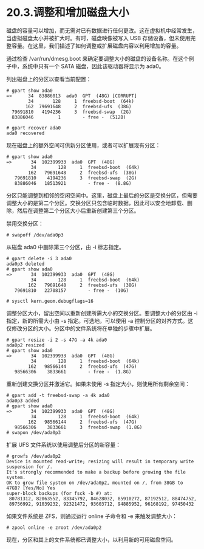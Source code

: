 # 20.3.调整和增加磁盘大小

磁盘的容量可以增加，而无需对已有数据进行任何更改。这在虚拟机中经常发生，当虚拟磁盘太小并被扩大时。有时，磁盘映像被写入 USB 存储设备，但未使用完整容量。在这里，我们描述了如何调整或扩展磁盘内容以利用增加的容量。

通过检查 /var/run/dmesg.boot 来确定要调整大小的磁盘的设备名称。在这个例子中，系统中只有一个 SATA 磁盘，因此该驱动器将显示为 ada0。

列出磁盘上的分区以查看当前配置：

```
# gpart show ada0
=>      34  83886013  ada0  GPT  (48G) [CORRUPT]
        34       128     1  freebsd-boot  (64k)
       162  79691648     2  freebsd-ufs  (38G)
  79691810   4194236     3  freebsd-swap  (2G)
  83886046         1        - free -  (512B)
```

```
# gpart recover ada0
ada0 recovered
```

现在磁盘上的额外空间可供新分区使用，或者可以扩展现有分区：

```
# gpart show ada0
=>       34  102399933  ada0  GPT  (48G)
         34        128     1  freebsd-boot  (64k)
        162   79691648     2  freebsd-ufs  (38G)
   79691810    4194236     3  freebsd-swap  (2G)
   83886046   18513921        - free -  (8.8G)
```

分区只能调整到相邻的空闲空间中。这里，磁盘上最后的分区是交换分区，但需要调整大小的是第二个分区。交换分区只包含临时数据，因此可以安全地卸载、删除，然后在调整第二个分区大小后重新创建第三个分区。

禁用交换分区：

```
# swapoff /dev/ada0p3
```

从磁盘 ada0 中删除第三个分区，由 -i 标志指定。

```
# gpart delete -i 3 ada0
ada0p3 deleted
# gpart show ada0
=>       34  102399933  ada0  GPT  (48G)
         34        128     1  freebsd-boot  (64k)
        162   79691648     2  freebsd-ufs  (38G)
   79691810   22708157        - free -  (10G)
```

```
# sysctl kern.geom.debugflags=16
```

调整分区大小，留出空间以重新创建所需大小的交换分区。要调整大小的分区由 -i 指定，新的所需大小由 -s 指定。可选地，可以使用 -a 控制分区的对齐方式。这仅修改分区的大小。分区中的文件系统将在单独的步骤中扩展。

```
# gpart resize -i 2 -s 47G -a 4k ada0
ada0p2 resized
# gpart show ada0
=>       34  102399933  ada0  GPT  (48G)
         34        128     1  freebsd-boot  (64k)
        162   98566144     2  freebsd-ufs  (47G)
   98566306    3833661        - free -  (1.8G)
```

重新创建交换分区并激活它。如果未使用 -s 指定大小，则使用所有剩余空间：

```
# gpart add -t freebsd-swap -a 4k ada0
ada0p3 added
# gpart show ada0
=>       34  102399933  ada0  GPT  (48G)
         34        128     1  freebsd-boot  (64k)
        162   98566144     2  freebsd-ufs  (47G)
   98566306    3833661     3  freebsd-swap  (1.8G)
# swapon /dev/ada0p3
```

扩展 UFS 文件系统以使用调整后分区的新容量：

```
# growfs /dev/ada0p2
Device is mounted read-write; resizing will result in temporary write suspension for /.
It's strongly recommended to make a backup before growing the file system.
OK to grow file system on /dev/ada0p2, mounted on /, from 38GB to 47GB? [Yes/No] Yes
super-block backups (for fsck -b #) at:
 80781312, 82063552, 83345792, 84628032, 85910272, 87192512, 88474752,
 89756992, 91039232, 92321472, 93603712, 94885952, 96168192, 97450432
```

如果文件系统是 ZFS，则通过运行 online 子命令和 -e 来触发调整大小：

```
# zpool online -e zroot /dev/ada0p2
```

现在，分区和其上的文件系统都已调整大小，以利用新的可用磁盘空间。
